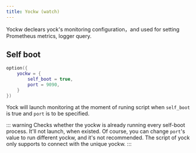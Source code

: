 ```yaml
---
title: Yockw (watch)
---
```


Yockw declears yock's monitoring configuration，and used for setting Prometheus metrics, logger query.

## Self boot

```lua
option({
    yockw = {
        self_boot = true,
        port = 9090,
    }
})
```
Yock will launch monitoring at the moment of runing script when `self_boot` is true and `port` is to be specified.

::: warning
Checks whether the yockw is already running every self-boot process. It'll not launch, when existed. Of course, you can change `port`'s value to run different yockw, and it's not recommended. The script of yock only supports to connect with the unique yockw.
:::